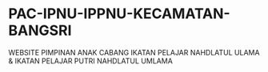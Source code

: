 # PAC-IPNU-IPPNU-KECAMATAN-BANGSRI
WEBSITE PIMPINAN ANAK CABANG IKATAN PELAJAR NAHDLATUL ULAMA &amp; IKATAN PELAJAR PUTRI NAHDLATUL UMLAMA
